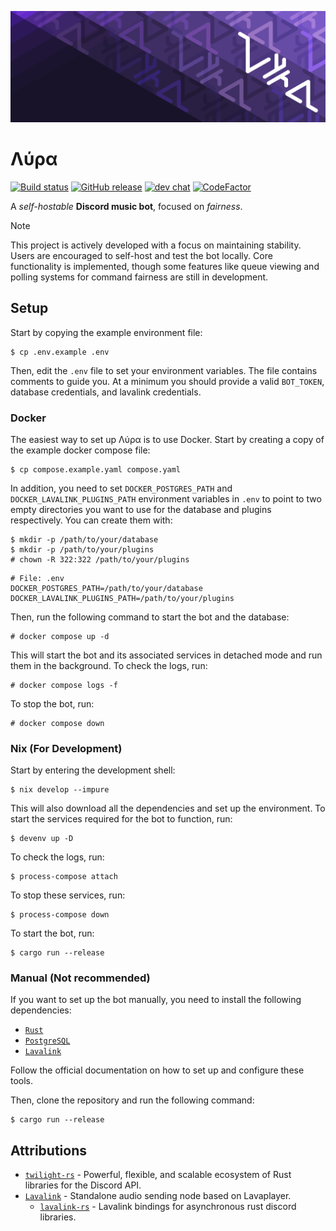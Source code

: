 <p align="center">
  <img alt="Λύρα banner" src="assets/lyra-banner.png">
</p>

# Λύρα

[![Build status](https://github.com/lyra-music/lyra/actions/workflows/ci.yml/badge.svg?branch=main&event=push)](https://github.com/lyra-music/lyra/actions/workflows/ci.yml)
[![GitHub release](https://img.shields.io/github/release/lyra-music/lyra.svg)](https://github.com/lyra-music/lyra/releases/latest)
[![dev chat](https://discordapp.com/api/guilds/1033430025527103568/widget.png?style=shield)](https://discord.gg/d4UerJpvTp)
[![CodeFactor](https://www.codefactor.io/repository/github/lyra-music/lyra/badge)](https://www.codefactor.io/repository/github/lyra-music/lyra)

A *self-hostable* **Discord music bot**, focused on *fairness*.

> [!NOTE]
> This project is actively developed with a focus on maintaining stability.
> Users are encouraged to self-host and test the bot locally.
> Core functionality is implemented, though some features like queue viewing and polling systems for command fairness are still in development.

## Setup

Start by copying the example environment file:

```console
$ cp .env.example .env
```

Then, edit the `.env` file to set your environment variables. The file contains comments to guide you. At a minimum you should provide a valid `BOT_TOKEN`, database credentials, and lavalink credentials.

### Docker

The easiest way to set up Λύρα is to use Docker. Start by creating a copy of the example docker compose file:

```console
$ cp compose.example.yaml compose.yaml
```

In addition, you need to set `DOCKER_POSTGRES_PATH` and `DOCKER_LAVALINK_PLUGINS_PATH` environment variables in `.env` to point to two empty directories you want to use for the database and plugins respectively. You can create them with:

```console
$ mkdir -p /path/to/your/database
$ mkdir -p /path/to/your/plugins
# chown -R 322:322 /path/to/your/plugins
```

```dotenv
# File: .env
DOCKER_POSTGRES_PATH=/path/to/your/database
DOCKER_LAVALINK_PLUGINS_PATH=/path/to/your/plugins
```

Then, run the following command to start the bot and the database:

```console
# docker compose up -d
```
This will start the bot and its associated services in detached mode and run them in the background. To check the logs, run:

```console
# docker compose logs -f
```

To stop the bot, run:

```console
# docker compose down
```

### Nix (For Development)

Start by entering the development shell:

```console
$ nix develop --impure
```

This will also download all the dependencies and set up the environment. To start the services required for the bot to function, run:

```console
$ devenv up -D
```

To check the logs, run:
```console
$ process-compose attach
```

To stop these services, run:

```console
$ process-compose down
```

To start the bot, run:

```console
$ cargo run --release
```

### Manual (Not recommended)

If you want to set up the bot manually, you need to install the following dependencies:

- [`Rust`](https://www.rust-lang.org/tools/install)
- [`PostgreSQL`](https://www.postgresql.org/download/)
- [`Lavalink`](https://lavalink.dev/getting-started/index.html)

Follow the official documentation on how to set up and configure these tools.

Then, clone the repository and run the following command:

```console
$ cargo run --release
```

## Attributions

- [`twilight-rs`](https://twilight.rs/) - Powerful, flexible, and scalable ecosystem of Rust libraries for the Discord API.
- [`Lavalink`](https://lavalink.dev/) - Standalone audio sending node based on Lavaplayer.
  - [`lavalink-rs`](https://gitlab.com/vicky5124/lavalink-rs/) - Lavalink bindings for asynchronous rust discord libraries.
